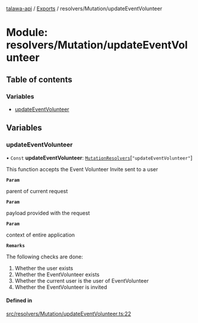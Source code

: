 [talawa-api](../README.md) / [Exports](../modules.md) / resolvers/Mutation/updateEventVolunteer

# Module: resolvers/Mutation/updateEventVolunteer

## Table of contents

### Variables

- [updateEventVolunteer](resolvers_Mutation_updateEventVolunteer.md#updateeventvolunteer)

## Variables

### updateEventVolunteer

• `Const` **updateEventVolunteer**: [`MutationResolvers`](types_generatedGraphQLTypes.md#mutationresolvers)[``"updateEventVolunteer"``]

This function accepts the Event Volunteer Invite sent to a user

**`Param`**

parent of current request

**`Param`**

payload provided with the request

**`Param`**

context of entire application

**`Remarks`**

The following checks are done:
1. Whether the user exists
2. Whether the EventVolunteer exists
3. Whether the current user is the user of EventVolunteer
4. Whether the EventVolunteer is invited

#### Defined in

[src/resolvers/Mutation/updateEventVolunteer.ts:22](https://github.com/PalisadoesFoundation/talawa-api/blob/4c7d3ea/src/resolvers/Mutation/updateEventVolunteer.ts#L22)
